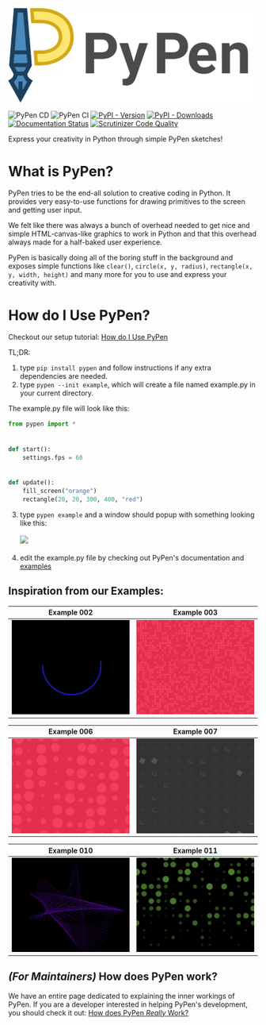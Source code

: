 
<img src="https://raw.githubusercontent.com/Canvim/PyPen/master/PyPen.svg" max-width="200px">

![PyPen CD](https://github.com/Canvim/PyPen/workflows/PyPen%20CD/badge.svg) ![PyPen CI](https://github.com/Canvim/PyPen/workflows/PyPen%20CI/badge.svg) [![PyPI - Version](https://img.shields.io/pypi/v/pypen.svg?logo=pypi&color=lightblue&label=Version)](https://pypi.org/project/pypen/) [![PyPI - Downloads](https://img.shields.io/pypi/dm/pypen?color=lightgreen&label=Downloads&logo=pypi)](https://pypi.org/project/pypen/) [![Documentation Status](https://readthedocs.org/projects/pypen/badge/?version=latest)](https://pypen.readthedocs.io/en/latest/?badge=latest) [![Scrutinizer Code Quality](https://scrutinizer-ci.com/g/Canvim/PyPen/badges/quality-score.png?b=master)](https://scrutinizer-ci.com/g/Canvim/PyPen/?branch=master)

Express your creativity in Python through simple PyPen sketches!

# What is PyPen?
PyPen tries to be the end-all solution to creative coding in Python. It provides very easy-to-use functions for drawing primitives to the screen and getting user input.

We felt like there was always a bunch of overhead needed to get nice and simple HTML-canvas-like graphics to work in Python and that this overhead always made for a half-baked user experience.

PyPen is basically doing all of the boring stuff in the background and exposes simple functions like ```clear()```, ```circle(x, y, radius)```, ```rectangle(x, y, width, height)``` and many more for you to use and express your creativity with.

# How do I Use PyPen?

Checkout our setup tutorial: [How do I Use PyPen](./docs/EXAMPLE.md)

TL;DR:
1. type ```pip install pypen``` and follow instructions if any extra dependencies are needed.
2. type ```pypen --init example```, which will create a file named example.py in your current directory.

The example.py file will look like this:
```py
from pypen import *


def start():
    settings.fps = 60


def update():
    fill_screen("orange")
    rectangle(20, 20, 300, 400, "red")
```

3. type ```pypen example``` and a window should popup with something looking like this: <br><br><img src="https://i.imgur.com/AwMJM3K.png" width="200px"><br><br>
4. edit the example.py file by checking out PyPen's documentation and [examples](./examples/)

## Inspiration from our Examples:

| Example 002 | Example 003 |
|:-----------:|:-----------:|
|![Example 002 Gif](./examples/gifs/002.gif)|![Example 003 Gif](./examples/gifs/003.gif)|

| Example 006 | Example 007 |
|:-----------:|:-----------:|
|![Example 006 Gif](./examples/gifs/006.gif)|![Example 007 Gif](./examples/gifs/007.gif)|

| Example 010 | Example 011 |
|:-----------:|:-----------:|
|![Example 010 Gif](./examples/gifs/010.gif)|![Example 011 Gif](./examples/gifs/011.gif)|

## _(For Maintainers)_ How does PyPen work?
We have an entire page dedicated to explaining the inner workings of PyPen. If you are a developer interested in helping PyPen's development, you should check it out: [How does PyPen _Really_ Work?](https://pypen.readthedocs.io/en/latest/behind_the_scenes.html#behind-the-scenes)


